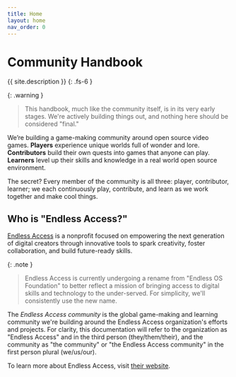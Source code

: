 ```yaml
---
title: Home
layout: home
nav_order: 0
---
```


# Community Handbook

{{ site.description }}
{: .fs-6 }

{: .warning }
>This handbook, much like the community itself, is in its very early stages. We're actively building things out, and nothing here should be considered "final."

We’re building a game-making community around open source video games. **Players** experience unique worlds full of wonder and lore. **Contributors** build their own quests into games that anyone can play. **Learners** level up their skills and knowledge in a real world open source environment.

The secret? Every member of the community is all three: player, contributor, learner; we each continuously play, contribute, and learn as we work together and make cool things. 

## Who is "Endless Access?"

[Endless Access] is a nonprofit focused on empowering the next generation of digital creators through innovative tools to spark creativity, foster collaboration, and build future-ready skills. 

{: .note }
>Endless Access is currently undergoing a rename from "Endless OS Foundation" to better reflect a mission of bringing access to digital skills and technology to the under-served. For simplicity, we'll consistently use the new name.

The _Endless Access community_ is the global game-making and learning community we're building around the Endless Access organization's efforts and projects. For clarity, this documentation will refer to the organization as "Endless Access" and in the third person (they/them/their), and the community as "the community" or "the Endless Access community" in the first person plural (we/us/our).

To learn more about Endless Access, visit [their website][Endless Access].

[Endless Access]: https://www.endlessos.org/
